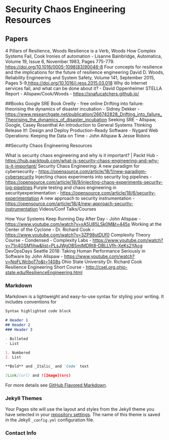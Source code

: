 # Security Chaos Engineering Resources

## Papers

4 Pillars of Resilience, Woods
Resilience is a Verb, Woods
How Complex Systems Fail, Cook
Ironies of automation - Lisanne Bainbridge, Automatica, Volume 19, Issue 6, November 1983, Pages 775-779. https://doi.org/10.1016/0005-1098(83)90046-8
Four concepts for resilience and the implications for the future of resilience engineering David D. Woods, Reliability Engineering and System Safety, Volume 141, September 2015, Pages 5-9,https://doi.org/10.1016/j.ress.2015.03.018
Why do Internet services fail, and what can be done about it? - David Oppenheimer
STELLA Report - Allspaw/Cook/Woods - https://snafucatchers.github.io/

##Books
Google SRE Book Oreilly - free online
Drifting into failure: theorising the dynamics of disaster incubation - Sidney Dekker - https://www.researchgate.net/publication/266742828_Drifting_into_failure_Theorising_the_dynamics_of_disaster_incubation
Seeking SRE - Allspaw, Google, Casey Rosenthal
An Introduction to General Systems Thinking
Release It!: Design and Deploy Production-Ready Software - Nygard
Web Operations: Keeping the Data on Time - John Allspaw & Jesse Robins


##Security Chaos Engineering Resources

What is security chaos engineering and why is it important? | Packt Hub - https://hub.packtpub.com/what-is-security-chaos-engineering-and-why-is-it-important/
Security Chaos Engineering: A new paradigm for cybersecurity - https://opensource.com/article/18/1/new-paradigm-cybersecurity
Injecting chaos experiments into security log pipelines - https://opensource.com/article/18/9/injecting-chaos-experiments-security-log-pipelines
Purple testing and chaos engineering in securityexperimentation - https://opensource.com/article/18/6/security-experimentation
A new approach to security instrumentation - https://opensource.com/article/18/4/new-approach-security-instrumentation
Videos/Conf Talks/Courses

How Your Systems Keep Running Day After Day - John Allspaw - https://www.youtube.com/watch?v=xA5U85LSk0M&t=445s
Working at the Center of the Cyclone - Dr. Richard Cook - https://www.youtube.com/watch?v=3ZP98stDUf0
Complexity Theory Course - Condensed - Complexity Labs - https://www.youtube.com/watch?v=71n4GSM1jhw&list=PLsJWgOB5mIMDRt8-DBLLVfh-XeKs2YAcg
DevOpsDays Seattle 2018: Taking Human Performance Seriously in Software by John Allspaw - https://www.youtube.com/watch?v=NqFLWcboT7o&t=1408s
Ohio State University Dr. Richard Cook Resilience Engineering Short Course - http://csel.org.ohio-state.edu/ResilienceEngineering.html



### Markdown

Markdown is a lightweight and easy-to-use syntax for styling your writing. It includes conventions for

```markdown
Syntax highlighted code block

# Header 1
## Header 2
### Header 3

- Bulleted
- List

1. Numbered
2. List

**Bold** and _Italic_ and `Code` text

[Link](url) and ![Image](src)
```

For more details see [GitHub Flavored Markdown](https://guides.github.com/features/mastering-markdown/).

### Jekyll Themes

Your Pages site will use the layout and styles from the Jekyll theme you have selected in your [repository settings](https://github.com/AARonSTeneo/cyberchaos.github.io/settings). The name of this theme is saved in the Jekyll `_config.yml` configuration file.

### Contact Info

